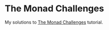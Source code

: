 # The Monad Challenges
My solutions to [The Monad Challenges](http://mightybyte.github.io/monad-challenges) tutorial.
